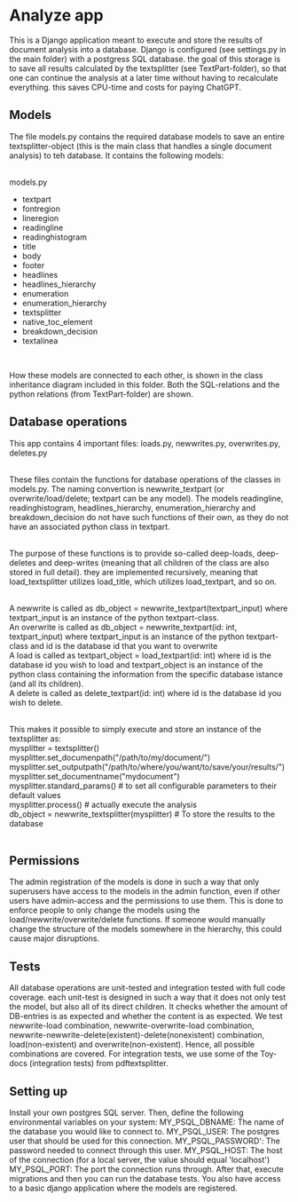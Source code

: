 # Analyze app

This is a Django application meant to execute and store the results of document analysis into a database.
Django is configured (see settings.py in the main folder) with a postgress SQL database. the goal
of this storage is to save all results calculated by the textsplitter (see TextPart-folder), so that
one can continue the analysis at a later time without having to recalculate everything. this saves
CPU-time and costs for paying ChatGPT.

## Models

The file models.py contains the required database models to save an entire textsplitter-object
(this is the main class that handles a single document analysis) to teh database. It contains
the following models: <br />
<br />

models.py
* textpart
* fontregion
* lineregion
* readingline
* readinghistogram
* title
* body
* footer
* headlines
* headlines_hierarchy
* enumeration
* enumeration_hierarchy
* textsplitter
* native_toc_element
* breakdown_decision
* textalinea

<br />

How these models are connected to each other, is shown in the class inheritance diagram included in this folder.
Both the SQL-relations and the python relations (from TextPart-folder) are shown.

## Database operations

This app contains 4 important files: loads.py, newwrites.py, overwrites.py, deletes.py <br />
<br />

These files contain the functions for database operations of the classes in models.py. The naming convertion
is newwrite_textpart (or overwrite/load/delete; textpart can be any model). The models readingline, readinghistogram,
headlines_hierarchy, enumeration_hierarchy and breakdown_decision do not have such functions of their own,
as they do not have an associated python class in textpart. <br />
<br />

The purpose of these functions is to provide so-called deep-loads, deep-deletes and deep-writes (meaning
that all children of the class are also stored in full detail). they are implemented recursively, meaning
that load_textsplitter utilizes load_title, which utilizes load_textpart, and so on. <br />

<br />
A newwrite is called as db_object = newwrite_textpart(textpart_input) where textpart_input is an instance of the python textpart-class. <br />
An overwrite is called as db_object = newwrite_textpart(id: int, textpart_input) where textpart_input is an instance of the python textpart-class and id is the database id that you want to overwrite <br />
A load is called as textpart_object = load_textpart(id: int) where id is the database id you wish to load and textpart_object is an instance of the python class containing the information from the specific database istance (and all its children). <br />
A delete is called as delete_textpart(id: int) where id is the database id you wish to delete. <br />
<br />

This makes it possible to simply execute and store an instance of the textsplitter as: <br />
mysplitter = textsplitter() <br />
mysplitter.set_documenpath("/path/to/my/document/")
mysplitter.set_outputpath("/path/to/where/you/want/to/save/your/results/") <br />
mysplitter.set_documentname("mydocument")
mysplitter.standard_params() # to set all configurable parameters to their default values <br />
mysplitter.process() # actually execute the analysis <br />
db_object = newwrite_textsplitter(mysplitter) # To store the results to the database <br />
<br />

## Permissions

The admin registration of the models is done in such a way that only superusers have access
to the models in the admin function, even if other users have admin-access and the permissions
to use them. This is done to enforce people to only change the models using the load/newwrite/overwrite/delete
functions. If someone would manually change the structure of the models somewhere in the hierarchy,
this could cause major disruptions.

## Tests

All database operations are unit-tested and integration tested with full code coverage. each unit-test
is designed in such a way that it does not only test the model, but also all of its direct children.
It checks whether the amount of DB-entries is as expected and whether the content is as expected. We test
newwrite-load combination, newwrite-overwrite-load combination, newwrite-newwrite-delete(existent)-delete(nonexistent) combination,
load(non-existent) and overwrite(non-existent). Hence, all possible combinations are covered. For integration
tests, we use some of the Toy-docs (integration tests) from pdftextsplitter.

## Setting up

Install your own postgres SQL server. Then, define the following environmental variables on your system:
MY_PSQL_DBNAME: The name of the database you would like to connect to.
MY_PSQL_USER: The postgres user that should be used for this connection.
MY_PSQL_PASSWORD': The password needed to connect through this user.
MY_PSQL_HOST: The host of the connection (for a local server, the value should equal 'localhost')
MY_PSQL_PORT: The port the connection runs through.
After that, execute migrations and then you can run the database tests. You also have access to a basic django application where the models are registered.

